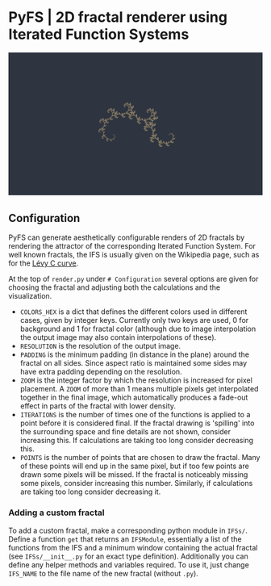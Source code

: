 # PyFS | 2D fractal renderer using Iterated Function Systems
![The golden dragon curve.](examples/golden-dragon.png)

## Configuration
PyFS can generate aesthetically configurable renders of 2D fractals by rendering
the attractor of the corresponding Iterated Function System. For well known
fractals, the IFS is usually given on the Wikipedia page, such as for the
[Lévy C curve](https://en.wikipedia.org/wiki/L%C3%A9vy_C_curve#IFS_construction).

At the top of `render.py` under `# Configuration` several options are given for
choosing the fractal and adjusting both the calculations and the visualization.

- `COLORS_HEX` is a dict that defines the different colors used in different
  cases, given by integer keys. Currently only two keys are used, 0 for
  background and 1 for fractal color (although due to image interpolation the
  output image may also contain interpolations of these).
- `RESOLUTION` is the resolution of the output image.
- `PADDING` is the minimum padding (in distance in the plane) around the fractal
  on all sides. Since aspect ratio is maintained some sides may have extra
  padding depending on the resolution.
- `ZOOM` is the integer factor by which the resolution is increased for pixel
  placement. A `ZOOM` of more than 1 means multiple pixels get interpolated
  together in the final image, which automatically produces a fade-out effect in
  parts of the fractal with lower density.
- `ITERATIONS` is the number of times one of the functions is applied to a point
  before it is considered final. If the fractal drawing is 'spilling' into the
  surrounding space and fine details are not shown, consider increasing this. If
  calculations are taking too long consider decreasing this.
- `POINTS` is the number of points that are chosen to draw the fractal. Many of
  these points will end up in the same pixel, but if too few points are drawn
  some pixels will be missed. If the fractal is noticeably missing some pixels,
  consider increasing this number. Similarly, if calculations are taking too
  long consider decreasing it.

### Adding a custom fractal
To add a custom fractal, make a corresponding python module in `IFSs/`. Define a
function `get` that returns an `IFSModule`, essentially a list of the functions
from the IFS and a minimum window containing the actual fractal (see
`IFSs/__init__.py` for an exact type definition). Additionally you can define
any helper methods and variables required. To use it, just change `IFS_NAME` to
the file name of the new fractal (without `.py`).
